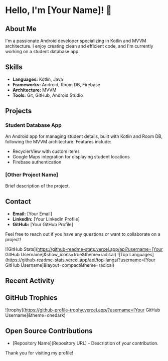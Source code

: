 # Hello, I'm [Your Name]! 👋

## About Me
I'm a passionate Android developer specializing in Kotlin and MVVM architecture. I enjoy creating clean and efficient code, and I'm currently working on a student database app.

## Skills
- **Languages:** Kotlin, Java
- **Frameworks:** Android, Room DB, Firebase
- **Architecture:** MVVM
- **Tools:** Git, GitHub, Android Studio

## Projects
### Student Database App
An Android app for managing student details, built with Kotlin and Room DB, following the MVVM architecture. Features include:
- RecyclerView with custom items
- Google Maps integration for displaying student locations
- Firebase authentication

### [Other Project Name]
Brief description of the project.

## Contact
- **Email:** [Your Email]
- **LinkedIn:** [Your LinkedIn Profile]
- **GitHub:** [Your GitHub Profile]

Feel free to reach out if you have any questions or want to collaborate on a project!

![GitHub Stats](https://github-readme-stats.vercel.app/api?username=[Your GitHub Username]&show_icons=true&theme=radical)
![Top Languages](https://github-readme-stats.vercel.app/api/top-langs/?username=[Your GitHub Username]&layout=compact&theme=radical)

## Recent Activity
<!--START_SECTION:activity-->
<!--END_SECTION:activity-->

## GitHub Trophies
![trophy](https://github-profile-trophy.vercel.app/?username=[Your GitHub Username]&theme=onedark)

## Open Source Contributions
- [Repository Name](Repository URL) - Description of your contribution.

Thank you for visiting my profile!
